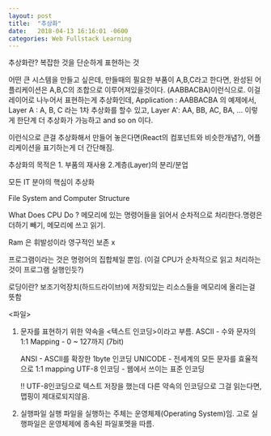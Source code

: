 ```yaml
---
layout: post
title:  "추상화"
date:   2018-04-13 16:16:01 -0600
categories: Web Fullstack Learning
---
```


추상화란?
복잡한 것을 단순하게 표현하는 것

어떤 큰 시스템을 만들고 싶은데, 만들때의 필요한 부품이 A,B,C라고 한다면,
완성된 어플리케이션은 A,B,C의 조합으로 이루어져있을것이다. (AABBACBA)이런식으로.
이걸 레이어로 나누어서 표현하는게 추상화인데,
Application : AABBACBA 의 예제에서,
Layer A : A, B, C 라는 1차 추상화를 할수 있고,
Layer A': AA, BB, AC, BA, ... 이렇게 한단계 더 추상화가 가능하고 and so on 이다.

이런식으로 큰걸 추상화해서 만들어 놓은다면(React의 컴포넌트와 비슷한개념?), 어플리케이션을 표기하는게 더 간단해짐.

추상화의 목적은 1. 부품의 재사용 2.계층(Layer)의 분리/분업

모든 IT 분야의 핵심이 추상화

File System and Computer Structure

What Does CPU Do ? 메모리에 있는 명령어들을 읽어서 순차적으로 처리한다.명령은 더하기 빼기, 메모리에 쓰고 읽기.

Ram 은 휘발성이라 영구적인 보존 x

프로그램이라는 것은 명령어의 집합체일 뿐임. (이걸 CPU가 순차적으로 읽고 처리하는것이 프로그램 실행인듯?)

로딩이란? 보조기억장치(하드드라이브)에 저장되있는 리소스들을 메모리에 올리는걸 뜻함

<파일>
1. 문자를 표현하기 위한 약속을 <텍스트 인코딩>이라고 부름.
    ASCII - 수와 문자의 1:1 Mapping
          - 0 ~ 127까지 (7bit)

    ANSI - ASCII를 확장한 1byte 인코딩
    UNICODE - 전세계의 모든 문자를 효율적으로 1:1 mapping
    UTF-8 인코딩 - 웹에서 쓰이는 표준 인코딩

    !! UTF-8인코딩으로 텍스트 저장을 했는데 다른 약속의 인코딩으로 그걸 읽는다면, 맵핑이 제대로되지않음.

2. 실행파일
    실행 파일을 실행하는 주체는 운영체제(Operating System)임. 고로 실행파일은 운영체제에 종속된 파일포멧을 따름.
